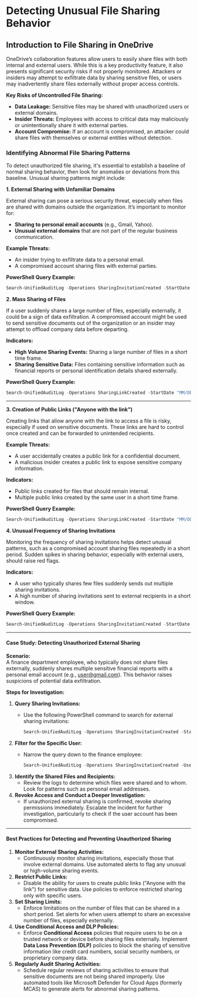 # Detecting Unusual File Sharing Behavior

## **Introduction to File Sharing in OneDrive**

OneDrive’s collaboration features allow users to easily share files with both internal and external users. While this is a key productivity feature, it also presents significant security risks if not properly monitored. Attackers or insiders may attempt to exfiltrate data by sharing sensitive files, or users may inadvertently share files externally without proper access controls.

**Key Risks of Uncontrolled File Sharing:**

* **Data Leakage:** Sensitive files may be shared with unauthorized users or external domains.
* **Insider Threats:** Employees with access to critical data may maliciously or unintentionally share it with external parties.
* **Account Compromise:** If an account is compromised, an attacker could share files with themselves or external entities without detection.

### **Identifying Abnormal File Sharing Patterns**

To detect unauthorized file sharing, it's essential to establish a baseline of normal sharing behavior, then look for anomalies or deviations from this baseline. Unusual sharing patterns might include:

**1. External Sharing with Unfamiliar Domains**

External sharing can pose a serious security threat, especially when files are shared with domains outside the organization. It’s important to monitor for:

* **Sharing to personal email accounts** (e.g., Gmail, Yahoo).
* **Unusual external domains** that are not part of the regular business communication.

**Example Threats:**

* An insider trying to exfiltrate data to a personal email.
* A compromised account sharing files with external parties.

**PowerShell Query Example:**

```powershell
Search-UnifiedAuditLog -Operations SharingInvitationCreated -StartDate "MM/DD/YYYY" -EndDate "MM/DD/YYYY" | Where-Object {$_.ExternalAccess -eq $true}
```

**2. Mass Sharing of Files**

If a user suddenly shares a large number of files, especially externally, it could be a sign of data exfiltration. A compromised account might be used to send sensitive documents out of the organization or an insider may attempt to offload company data before departing.

**Indicators:**

* **High Volume Sharing Events:** Sharing a large number of files in a short time frame.
* **Sharing Sensitive Data:** Files containing sensitive information such as financial reports or personal identification details shared externally.

**PowerShell Query Example:**

```powershell
Search-UnifiedAuditLog -Operations SharingLinkCreated -StartDate "MM/DD/YYYY" -EndDate "MM/DD/YYYY" | Where-Object {$_.ResultSize -gt 50}
```

***

**3. Creation of Public Links ("Anyone with the link")**

Creating links that allow anyone with the link to access a file is risky, especially if used on sensitive documents. These links are hard to control once created and can be forwarded to unintended recipients.

**Example Threats:**

* A user accidentally creates a public link for a confidential document.
* A malicious insider creates a public link to expose sensitive company information.

**Indicators:**

* Public links created for files that should remain internal.
* Multiple public links created by the same user in a short time frame.

**PowerShell Query Example:**

```powershell
Search-UnifiedAuditLog -Operations SharingLinkCreated -StartDate "MM/DD/YYYY" -EndDate "MM/DD/YYYY" | Where-Object {$_.SharingLinkPermission -eq "Anyone"}
```

**4. Unusual Frequency of Sharing Invitations**

Monitoring the frequency of sharing invitations helps detect unusual patterns, such as a compromised account sharing files repeatedly in a short period. Sudden spikes in sharing behavior, especially with external users, should raise red flags.

**Indicators:**

* A user who typically shares few files suddenly sends out multiple sharing invitations.
* A high number of sharing invitations sent to external recipients in a short window.

**PowerShell Query Example:**

```powershell
Search-UnifiedAuditLog -Operations SharingInvitationCreated -StartDate "MM/DD/YYYY" -EndDate "MM/DD/YYYY" | Group-Object -Property UserId | Where-Object {$_.Count -gt 10}
```

***

#### **Case Study: Detecting Unauthorized External Sharing**

**Scenario:**\
A finance department employee, who typically does not share files externally, suddenly shares multiple sensitive financial reports with a personal email account (e.g., user@gmail.com). This behavior raises suspicions of potential data exfiltration.

**Steps for Investigation:**

1. **Query Sharing Invitations:**
   *   Use the following PowerShell command to search for external sharing invitations:

       ```powershell
       Search-UnifiedAuditLog -Operations SharingInvitationCreated -StartDate "MM/DD/YYYY" -EndDate "MM/DD/YYYY" | Where-Object {$_.ExternalAccess -eq $true}
       ```
2. **Filter for the Specific User:**
   *   Narrow the query down to the finance employee:

       ```powershell
       Search-UnifiedAuditLog -Operations SharingInvitationCreated -UserIds finance_employee@example.com -StartDate "MM/DD/YYYY" -EndDate "MM/DD/YYYY"
       ```
3. **Identify the Shared Files and Recipients:**
   * Review the logs to determine which files were shared and to whom. Look for patterns such as personal email addresses.
4. **Revoke Access and Conduct a Deeper Investigation:**
   * If unauthorized external sharing is confirmed, revoke sharing permissions immediately. Escalate the incident for further investigation, particularly to check if the user account has been compromised.

***

#### **Best Practices for Detecting and Preventing Unauthorized Sharing**

1. **Monitor External Sharing Activities:**
   * Continuously monitor sharing invitations, especially those that involve external domains. Use automated alerts to flag any unusual or high-volume sharing events.
2. **Restrict Public Links:**
   * Disable the ability for users to create public links ("Anyone with the link") for sensitive data. Use policies to enforce restricted sharing only with specific users.
3. **Set Sharing Limits:**
   * Enforce limitations on the number of files that can be shared in a short period. Set alerts for when users attempt to share an excessive number of files, especially externally.
4. **Use Conditional Access and DLP Policies:**
   * Enforce **Conditional Access** policies that require users to be on a trusted network or device before sharing files externally. Implement **Data Loss Prevention (DLP)** policies to block the sharing of sensitive information like credit card numbers, social security numbers, or proprietary company data.
5. **Regularly Audit Sharing Activities:**
   * Schedule regular reviews of sharing activities to ensure that sensitive documents are not being shared improperly. Use automated tools like Microsoft Defender for Cloud Apps (formerly MCAS) to generate alerts for abnormal sharing patterns.

